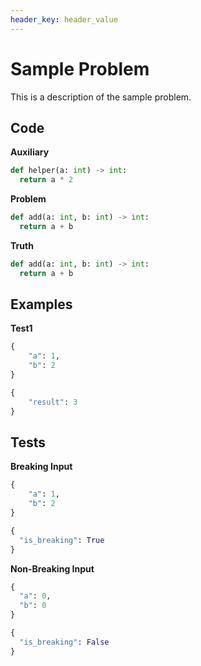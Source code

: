 ```yaml
---
header_key: header_value
---
```


# Sample Problem
This is a description of the sample problem.

## Code

**Auxiliary**
```python
def helper(a: int) -> int:
  return a * 2
```

**Problem**
```python
def add(a: int, b: int) -> int:
  return a + b
```

**Truth**
```python
def add(a: int, b: int) -> int:
  return a + b
```

## Examples

**Test1**
```python
{
    "a": 1,
    "b": 2
}
```

```python
{
    "result": 3
}
```

## Tests
**Breaking Input**
```python
{
    "a": 1,
    "b": 2
}
```

```python
{
  "is_breaking": True
}
```

**Non-Breaking Input**
```python
{
  "a": 0,
  "b": 0
}
```

```python
{
  "is_breaking": False
}
```
